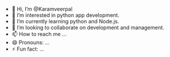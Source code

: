 - 👋 Hi, I’m @Karamveerpal
- 👀 I’m interested in python app development.
- 🌱 I’m currently learning python and Node.js.
- 💞️ I’m looking to collaborate on development and management.
- 📫 How to reach me ...
- 😄 Pronouns: ...
- ⚡ Fun fact: ...

<!---
Karamveerpal/Karamveerpal is a ✨ special ✨ repository because its `README.md` (this file) appears on your GitHub profile.
You can click the Preview link to take a look at your changes.
--->
